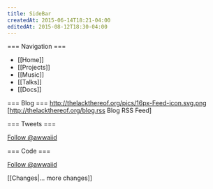 ```yaml
---
title: SideBar
createdAt: 2015-06-14T18:21-04:00
editedAt: 2015-08-12T18:30-04:00
---
```


=== Navigation ===
* [[Home]]
* [[Projects]]
* [[Music]]
* [[Talks]]
* [[Docs]]

=== Blog ===
http://thelackthereof.org/pics/16px-Feed-icon.svg.png [http://thelackthereof.org/blog.rss Blog RSS Feed]
<headlines>

=== Tweets ===
<html><a href="https://twitter.com/awwaiid" class="twitter-follow-button" data-show-count="false" data-size="large" data-dnt="true">Follow @awwaiid</a>
<script>!function(d,s,id){var js,fjs=d.getElementsByTagName(s)[0],p=/^http:/.test(d.location)?'http':'https';if(!d.getElementById(id)){js=d.createElement(s);js.id=id;js.src=p+'://platform.twitter.com/widgets.js';fjs.parentNode.insertBefore(js,fjs);}}(document, 'script', 'twitter-wjs');</script></html>
<rss 5 "http://www.devtacular.com/utilities/atomtorss/?url=http%3a%2f%2ftwitrss.me%2ftwitter_user_to_rss%2f%3fuser%3dawwaiid">

=== Code ===
<html>
<a aria-label="Follow @awwaiid on GitHub" data-count-aria-label="# followers on GitHub" data-count-api="/users/awwaiid#followers" data-count-href="/awwaiid/followers" data-style="mega" href="https://github.com/awwaiid" class="github-button">Follow @awwaiid</a>
<script async defer id="github-bjs" src="https://buttons.github.io/buttons.js"></script>
</html>
<rss 5 "http://www.devtacular.com/utilities/atomtorss/?url=https%3a%2f%2fgithub.com%2fawwaiid.atom">

<SimpleChanges>[[Changes|... more changes]]


